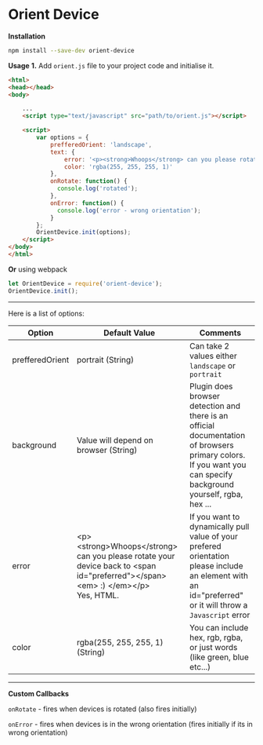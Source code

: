 # Orient Device

**Installation**
```bash
npm install --save-dev orient-device
```
**Usage**
**1.**
Add `orient.js` file to your project code and initialise it.
```html
<html>
<head></head>
<body>

    ...
    <script type="text/javascript" src="path/to/orient.js"></script>

    <script>
        var options = {
            prefferedOrient: 'landscape',
            text: {
                error: '<p><strong>Whoops</strong> can you please rotate your device <br><em>:)</em></p>',
                color: 'rgba(255, 255, 255, 1)'
            },
            onRotate: function() {
              console.log('rotated');
            },
            onError: function() {
              console.log('error - wrong orientation');
            }
        };
        OrientDevice.init(options);
    </script>
</body>
</html>
```

**Or**
using webpack 
```javascript
let OrientDevice = require('orient-device');
OrientDevice.init();
```

---

Here is a list of options:
<table>
    <thead>
        <tr>
            <th>Option</th>
            <th>Default Value</th>
            <th>Comments</th>
        </tr>
    </thead>
    <tbody>
        <tr>
            <td>prefferedOrient</td>
            <td>portrait (String)</td>
            <td>Can take 2 values either <code>landscape</code> or <code>portrait</code></td>
        </tr>
        <tr>
            <td>background</td>
            <td>Value will depend on browser (String)</td>
            <td>Plugin does browser detection and there is an official documentation of browsers primary colors. If you want you can specify background yourself, rgba, hex ...</td>
        </tr>
        <tr>
            <td>error</td>
            <td>&lt;p&gt;&lt;strong&gt;Whoops&lt;/strong&gt; can you please rotate your device back to &lt;span id="preferred"&gt;&lt;/span&gt; &lt;em&gt; :) &lt;/em&gt;&lt;/p&gt; <br> Yes, HTML.
           </td>
            <td>If you want to dynamically pull value of your prefered orientation please include an element with an id="preferred" or it will throw a <code>Javascript</code> error</strong></td>
        </tr>
        <tr>
            <td>color</td>
            <td>rgba(255, 255, 255, 1) (String)</td>
            <td>You can include hex, rgb, rgba, or just words (like green, blue etc...)</td>
        </tr>
    </tbody>
</table>

---

**Custom Callbacks**

`onRotate` - fires when devices is rotated (also fires initially)

`onError` - fires when devices is in the wrong orientation (fires initially if its in wrong orientation)


